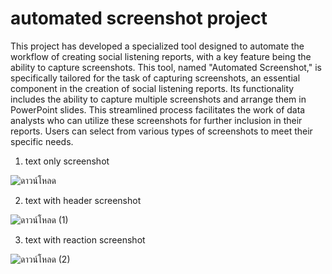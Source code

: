 # automated screenshot project
This project has developed a specialized tool designed to automate the workflow of creating social listening reports, with a key feature being the ability to capture screenshots. This tool, named "Automated Screenshot," is specifically tailored for the task of capturing screenshots, an essential component in the creation of social listening reports. Its functionality includes the ability to capture multiple screenshots and arrange them in PowerPoint slides. This streamlined process facilitates the work of data analysts who can utilize these screenshots for further inclusion in their reports. Users can select from various types of screenshots to meet their specific needs.

1. text only screenshot

![ดาวน์โหลด](https://github.com/Theerachod/automated-screenshot-project/assets/88472276/a3954ae5-b3d9-419d-9923-9528adf23583)

2. text with header screenshot

![ดาวน์โหลด (1)](https://github.com/Theerachod/automated-screenshot-project/assets/88472276/87cbb451-cb18-4a62-95ec-c325fc35fe77)

3. text with reaction screenshot

![ดาวน์โหลด (2)](https://github.com/Theerachod/automated-screenshot-project/assets/88472276/28c06eac-c895-4d63-8db6-0a4cf757e42e)
